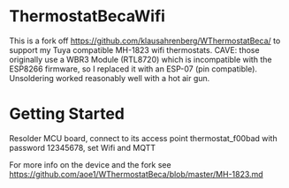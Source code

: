 # ThermostatBecaWifi

This is a fork off https://github.com/klausahrenberg/WThermostatBeca/ to support my Tuya compatible MH-1823 wifi thermostats. CAVE: those originally use a WBR3 Module (RTL8720) which is incompatible with the ESP8266 firmware, so I replaced it with an ESP-07 (pin compatible). Unsoldering worked reasonably well with a hot air gun.

# Getting Started

Resolder MCU board, connect to its access point thermostat_f00bad with password 12345678, set Wifi and MQTT

For more info on the device and the fork see https://github.com/aoe1/WThermostatBeca/blob/master/MH-1823.md

